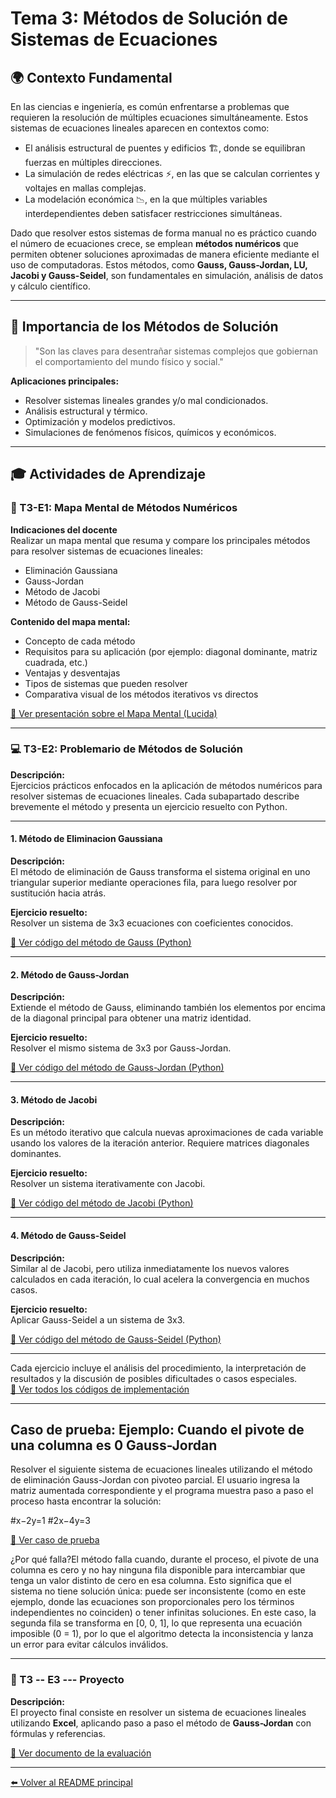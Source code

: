# Tema 3: Métodos de Solución de Sistemas de Ecuaciones

## 🌍 Contexto Fundamental

En las ciencias e ingeniería, es común enfrentarse a problemas que requieren la resolución de múltiples ecuaciones simultáneamente. Estos sistemas de ecuaciones lineales aparecen en contextos como:

- El análisis estructural de puentes y edificios 🏗️, donde se equilibran fuerzas en múltiples direcciones.
- La simulación de redes eléctricas ⚡, en las que se calculan corrientes y voltajes en mallas complejas.
- La modelación económica 📉, en la que múltiples variables interdependientes deben satisfacer restricciones simultáneas.

Dado que resolver estos sistemas de forma manual no es práctico cuando el número de ecuaciones crece, se emplean **métodos numéricos** que permiten obtener soluciones aproximadas de manera eficiente mediante el uso de computadoras. Estos métodos, como **Gauss, Gauss-Jordan, LU, Jacobi y Gauss-Seidel**, son fundamentales en simulación, análisis de datos y cálculo científico.

---

## 📌 Importancia de los Métodos de Solución

> "Son las claves para desentrañar sistemas complejos que gobiernan el comportamiento del mundo físico y social."

**Aplicaciones principales:**
- Resolver sistemas lineales grandes y/o mal condicionados.
- Análisis estructural y térmico.
- Optimización y modelos predictivos.
- Simulaciones de fenómenos físicos, químicos y económicos.

---

## 🎓 Actividades de Aprendizaje

### 🧠 T3-E1: Mapa Mental de Métodos Numéricos

**Indicaciones del docente**  
Realizar un mapa mental que resuma y compare los principales métodos para resolver sistemas de ecuaciones lineales:

- Eliminación Gaussiana  
- Gauss-Jordan  
- Método de Jacobi  
- Método de Gauss-Seidel

**Contenido del mapa mental:**
- Concepto de cada método
- Requisitos para su aplicación (por ejemplo: diagonal dominante, matriz cuadrada, etc.)
- Ventajas y desventajas
- Tipos de sistemas que pueden resolver
- Comparativa visual de los métodos iterativos vs directos

[🔗 Ver presentación sobre el Mapa Mental (Lucida)](https://lucid.app/lucidspark/06170dd7-87af-417c-a10a-c7c702da8f67/edit?viewport_loc=-20381%2C16382%2C21347%2C10146%2C0_0&invitationId=inv_fae549c6-18d6-451b-b564-cb42654dd187)

---

### 💻 T3-E2: Problemario de Métodos de Solución

**Descripción:**  
Ejercicios prácticos enfocados en la aplicación de métodos numéricos para resolver sistemas de ecuaciones lineales. Cada subapartado describe brevemente el método y presenta un ejercicio resuelto con Python.

---

#### 1. Método de Eliminacion Gaussiana

**Descripción:**  
El método de eliminación de Gauss transforma el sistema original en uno triangular superior mediante operaciones fila, para luego resolver por sustitución hacia atrás.

**Ejercicio resuelto:**  
Resolver un sistema de 3x3 ecuaciones con coeficientes conocidos.

[🔗 Ver código del método de Gauss (Python)](https://github.com/IvanPedroSuarez/Metodos-Numericos-/blob/master/codigos/tema3/Eliminacion%20Gaussiana%20con%20pivote.py)

---

#### 2. Método de Gauss-Jordan

**Descripción:**  
Extiende el método de Gauss, eliminando también los elementos por encima de la diagonal principal para obtener una matriz identidad.

**Ejercicio resuelto:**  
Resolver el mismo sistema de 3x3 por Gauss-Jordan.

[🔗 Ver código del método de Gauss-Jordan (Python)](https://github.com/IvanPedroSuarez/Metodos-Numericos-/blob/master/codigos/tema3/Metodo%20Gauss%20Jordan.py)

---

#### 3. Método de Jacobi

**Descripción:**  
Es un método iterativo que calcula nuevas aproximaciones de cada variable usando los valores de la iteración anterior. Requiere matrices diagonales dominantes.

**Ejercicio resuelto:**  
Resolver un sistema iterativamente con Jacobi.

[🔗 Ver código del método de Jacobi (Python)](https://github.com/IvanPedroSuarez/Metodos-Numericos-/blob/master/codigos/tema3/Metodo%20de%20Jacobi.py)

---

#### 4. Método de Gauss-Seidel

**Descripción:**  
Similar al de Jacobi, pero utiliza inmediatamente los nuevos valores calculados en cada iteración, lo cual acelera la convergencia en muchos casos.

**Ejercicio resuelto:**  
Aplicar Gauss-Seidel a un sistema de 3x3.

[🔗 Ver código del método de Gauss-Seidel (Python)](https://github.com/IvanPedroSuarez/Metodos-Numericos-/blob/master/codigos/tema3/Metodo%20de%20Gauss-Seidel.py)

---

Cada ejercicio incluye el análisis del procedimiento, la interpretación de resultados y la discusión de posibles dificultades o casos especiales.  
[🔗 Ver todos los códigos de implementación](https://github.com/IvanPedroSuarez/Metodos-Numericos-/tree/master/codigos/tema3)

---

## Caso de prueba: Ejemplo: Cuando el pivote de una columna es 0 Gauss-Jordan 
Resolver el siguiente sistema de ecuaciones lineales utilizando el método de eliminación Gauss-Jordan con pivoteo parcial. El usuario ingresa la matriz aumentada correspondiente y el programa muestra paso a paso el proceso hasta encontrar la solución:
                                                            
                                                            
#x−2y=1
#2x−4y=3
​

[🔗 Ver caso de prueba ](https://github.com/IvanPedroSuarez/Metodos-Numericos-/blob/master/codigos/tema4/CasoPrueba.py)

¿Por qué falla?El método falla cuando, durante el proceso, el pivote de una columna es cero y no hay ninguna fila disponible para intercambiar que tenga un valor distinto de cero en esa columna. Esto significa que el sistema no tiene solución única: puede ser inconsistente (como en este ejemplo, donde las ecuaciones son proporcionales pero los términos independientes no coinciden) o tener infinitas soluciones.
En este caso, la segunda fila se transforma en [0, 0, 1], lo que representa una ecuación imposible (0 = 1), por lo que el algoritmo detecta la inconsistencia y lanza un error para evitar cálculos inválidos.


---

### 🚀 T3 -- E3 --- Proyecto

**Descripción:**  
El proyecto final consiste en resolver un sistema de ecuaciones lineales utilizando **Excel**, aplicando paso a paso el método de **Gauss-Jordan** con fórmulas y referencias.  

[🔗 Ver documento de la evaluación](https://docs.google.com/document/d/1KVxzQzMgrfOevVSGcP5M272uYC6VKLRiAVBtBGRaipY/edit?usp=sharing)

---

[⬅️ Volver al README principal](../README.md)

